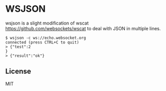 # WSJSON 
wsjson is a slight modification of wscat https://github.com/websockets/wscat to deal with
JSON in multiple lines.

```
$ wsjson -c ws://echo.websocket.org 
connected (press CTRL+C to quit)
> {"test":2
}
> {"result":"ok"}

```

## License

MIT
